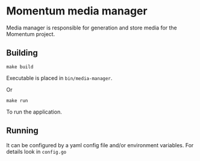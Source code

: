 # Momentum media manager

Media manager is responsible for generation and store media for the Momentum project.


## Building

```console
make build
```

Executable is placed in `bin/media-manager`.

Or
```console
make run
```
To run the application.

## Running

It can be configured by a yaml config file and/or environment variables.
For details look in `config.go`
